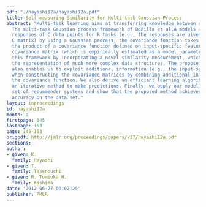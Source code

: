 ```yaml
---
pdf: "./hayashi12a/hayashi12a.pdf"
title: Self-measuring Similarity for Multi-task Gaussian Process
abstract: "Multi-task learning aims at transferring knowledge between similar tasks.
  The multi-task Gaussian process framework of Bonilla et al.Â models (incomplete)
  responses of C data points for R tasks (e.g., the responses are given by an R Ã\x97
  C matrix) by using a Gaussian process; the covariance function takes its form as
  the product of a covariance function defined on input-specific features and an inter-task
  covariance matrix (which is empirically estimated as a model parameter). We extend
  this framework by incorporating a novel similarity measurement, which allows for
  the representation of much more complex data structures. The proposed framework
  also enables us to exploit additional information (e.g., the input-specific features)
  when constructing the covariance matrices by combining additional information with
  the covariance function. We also derive an efficient learning algorithm which uses
  an iterative method to make predictions. Finally, we apply our model to a real data
  set of recommender systems and show that the proposed method achieves the best prediction
  accuracy on the data set."
layout: inproceedings
id: hayashi12a
month: 0
firstpage: 145
lastpage: 153
page: 145-153
origpdf: http://jmlr.org/proceedings/papers/v27/hayashi12a.pdf
sections: 
author:
- given: K.
  family: Hayashi
- given: T.
  family: Takenouchi
- given: R. Tomioka H.
  family: Kashima
date: '2012-06-27 00:02:25'
publisher: PMLR
---
```

